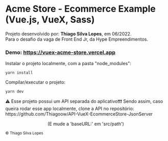 <!--
<div align="center">
<img src="./ReadMeFiles/app.jpg" align="center">
</div>-->

# Acme Store - Ecommerce Example (Vue.js, VueX, Sass)

<p>Projeto desenvolvido por: <strong>Thiago Silva Lopes</strong>, em 06/2022.</br>
Para o desafio da vaga de Front End Jr, da Hype Empreendimentos.</p>

### Demo: https://vuex-acme-store.vercel.app

<p> Instalar o projeto localmente, com a pasta "node_modules": </p>

```
yarn install
```

<p> Compilar/executar o projeto: </p>

```
yarn dev
```

<p>⚠ Esse projeto possui um API separada do aplicativo❗❗❗ Sendo assim, caso queira rodar esse app localmente, clone a API no repositório: <br/>
https://github.com/Thiagoow/API-VueX-EcommerceStore-JsonServer 
</p>

<p align="center">(E mude a 'baseURL:' em 'src/path') </p>

<small>© Thiago Silva Lopes </small>
